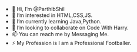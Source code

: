 - 👋 Hi, I’m @ParthibShil
- 👀 I’m interested in HTML,CSS,JS.
- 🌱 I’m currently learning Java,Python.
- 💞️ I’m looking to collaborate on Code With Harry.
- 📫 You can reach me by Messaging Me.
- ⚡ My Profession is I am a Professional Footballer.

<!---
ParthibShil/ParthibShil is a ✨ special ✨ repository because its `README.md` (this file) appears on your GitHub profile.
You can click the Preview link to take a look at your changes.
--->
